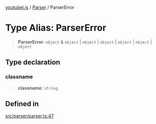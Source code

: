 [youtubei.js](../../../README.md) / [Parser](../README.md) / ParserError

# Type Alias: ParserError

> **ParserError**: `object` & `object` \| `object` \| `object` \| `object` \| `object` \| `object`

## Type declaration

### classname

> **classname**: `string`

## Defined in

[src/parser/parser.ts:47](https://github.com/LuanRT/YouTube.js/blob/e1650e12979e68b9546bc63989f86b651960a10a/src/parser/parser.ts#L47)
